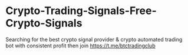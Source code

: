 # Crypto-Trading-Signals-Free-Crypto-Signals
Searching for the best crypto signal provider &amp; crypto automated trading bot with consistent profit then join  https://t.me/btctradingclub
